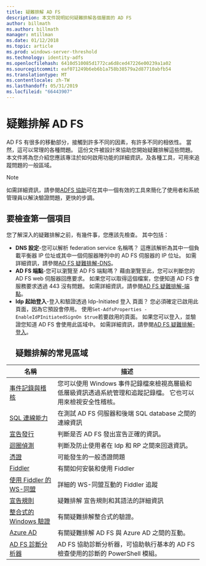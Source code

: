 ```yaml
---
title: 疑難排解 AD FS
description: 本文件說明如何疑難排解各個層面的 AD FS
author: billmath
ms.author: billmath
manager: mtillman
ms.date: 01/12/2018
ms.topic: article
ms.prod: windows-server-threshold
ms.technology: identity-adfs
ms.openlocfilehash: 6410d510085d1772ca6d8ced47226e00239a1a02
ms.sourcegitcommit: eaf071249b6eb6b1a758b38579a2d87710abfb54
ms.translationtype: MT
ms.contentlocale: zh-TW
ms.lasthandoff: 05/31/2019
ms.locfileid: "66443907"
---
```

# <a name="troubleshooting-ad-fs"></a>疑難排解 AD FS
AD FS 有很多的移動部分，接觸到許多不同的因素，有許多不同的相依性。  當然，這可以常理的各種問題。  這份文件被設計來協助您開始疑難排解這些問題。  本文件將為您介紹您應該專注於如何啟用功能的詳細資訊，及各種工具，可用來追蹤問題的一般區域。  

>[!NOTE]
>如需詳細資訊，請參閱[ADFS 協助](http://adfshelp.microsoft.com)可在其中一個有效的工具來簡化了使用者和系統管理員以解決驗證問題，更快的步調。 


## <a name="what-to-check-first"></a>要檢查第一個項目
您了解深入的疑難排解之前，有幾件事，您應該先檢查。  其中包括：
- **DNS 設定**-您可以解析 federation service 名稱嗎？  這應該解析為其中一個負載平衡器 IP 位址或其中一個伺服器陣列中的 AD FS 伺服器的 IP 位址。  如需詳細資訊，請參閱[AD FS 疑難排解-DNS](ad-fs-tshoot-dns.md)。
- **AD FS 端點**-您可以瀏覽至 AD FS 端點嗎？  藉由瀏覽至此，您可以判斷您的 AD FS web 伺服器回應要求。  如果您可以取得這個檔案，您便知道 AD FS 會服務要求透過 443 沒有問題。  如需詳細資訊，請參閱[AD FS 疑難排解-端點](ad-fs-tshoot-endpoints.md)。
- **Idp 起始登入**-登入和驗證透過 Idp-Initiated 登入 頁面？  您必須確定已啟用此頁面，因為它預設會停用。  使用`Set-AdfsProperties -EnableIdPInitiatedSignOn $true`若要啟用的頁面。  如果您可以登入，並驗證您知道 AD FS 會使用此區域中。  如需詳細資訊，請參閱[AD FS 疑難排解-登入](ad-fs-tshoot-initiatedsignon.md)。
  ##  <a name="common-troubleshooting-areas"></a>疑難排解的常見區域

|名稱|描述|
|-----|-----|
|[事件記錄與稽核](ad-fs-tshoot-logging.md)|您可以使用 Windows 事件記錄檔來檢視高層級和低層級資訊透過系統管理和追蹤記錄檔。  它也可以用來檢視安全性稽核。|
|[SQL 連線能力](ad-fs-tshoot-sql.md)|在測試 AD FS 伺服器和後端 SQL database 之間的連線資訊|
|[宣告發行](ad-fs-tshoot-claims-issuance.md)|判斷是否 AD FS 發出宣告正確的資訊。|
|[迴圈偵測](ad-fs-tshoot-loop.md)|判斷及防止使用者在 Idp 和 RP 之間來回退資訊。|
|[憑證](ad-fs-tshoot-certs.md)|可能發生的一般憑證問題|
|[Fiddler](ad-fs-tshoot-fiddler.md)|有關如何安裝和使用 Fiddler|
|[使用 Fiddler 的 WS-同盟](ad-fs-tshoot-fiddler-ws-fed.md)|詳細的 WS-同盟互動的 Fiddler 追蹤|
|[宣告規則](ad-fs-tshoot-claims-rules.md)|疑難排解 宣告規則和其語法的詳細資訊|
|[整合式的 Windows 驗證](ad-fs-tshoot-iwa.md)|有關疑難排解整合式的驗證。|
|[Azure AD](ad-fs-tshoot-azure.md)|有關疑難排解 AD FS 與 Azure AD 之間的互動。|
|[AD FS 診斷分析器](ad-fs-diagnostics-analyzer.md)|AD FS 協助診斷分析器，可協助執行基本的 AD FS 檢查使用的診斷的 PowerShell 模組。 